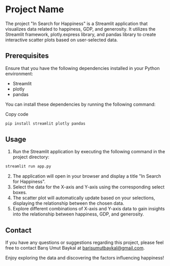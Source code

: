 # Project Name
The project "In Search for Happiness" is a Streamlit application that visualizes data related to happiness, GDP, and generosity. It utilizes the Streamlit framework, plotly.express library, and pandas library to create interactive scatter plots based on user-selected data.

## Prerequisites
Ensure that you have the following dependencies installed in your Python environment:

- Streamlit
- plotly
- pandas
  
You can install these dependencies by running the following command:

Copy code
```bash
pip install streamlit plotly pandas
```

## Usage
1. Run the Streamlit application by executing the following command in the project directory:
```bash
streamlit run app.py
```

2. The application will open in your browser and display a title "In Search for Happiness".
3. Select the data for the X-axis and Y-axis using the corresponding select boxes.
4. The scatter plot will automatically update based on your selections, displaying the relationship between the chosen data.
5. Explore different combinations of X-axis and Y-axis data to gain insights into the relationship between happiness, GDP, and generosity.

## Contact
If you have any questions or suggestions regarding this project, please feel free to contact Barış Umut Baykal at barisumutbaykal@gmail.com.

Enjoy exploring the data and discovering the factors influencing happiness!

